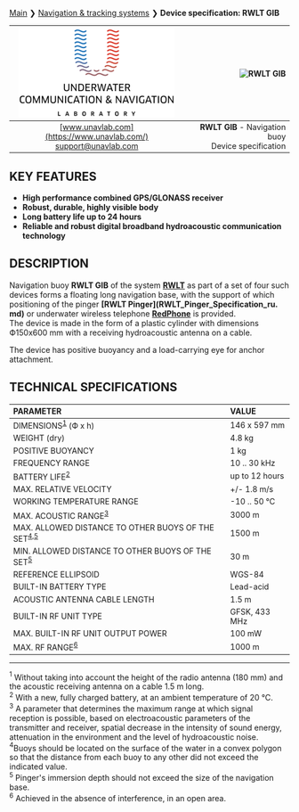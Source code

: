 [Main](/README.md) ❯ [Navigation & tracking systems](/navigation_and_tracking_systems_en) ❯ **Device specification: RWLT GIB**

<div style="page-break-after: always;"></div>

| ![logo](/documentation/sm_logo.png) | ![RWLT GIB](https://ucnl.github.io/documentation/RWLT_GIB.png) |
| :---: | ---: |
| [www.unavlab.com](https://www.unavlab.com/) <br/> [support@unavlab.com](mailto:support@unavlab.com) | **RWLT GIB** - Navigation buoy <br/> Device specification |

## KEY FEATURES

* **High performance combined GPS/GLONASS receiver**
* **Robust, durable, highly visible body**
* **Long battery life up to 24 hours**
* **Reliable and robust digital broadband hydroacoustic communication technology**

## DESCRIPTION

Navigation buoy **RWLT GIB** of the system **[RWLT](RWLT_DataBrief_en.md)** as part of a set of four such devices forms a floating long navigation base, with the support of which positioning of the pinger **[RWLT Pinger](RWLT_Pinger_Specification_ru. md)** or underwater wireless telephone **[RedPhone](https://docs.unavlab.com/documentation/EN/RedPhone/RedPhone_Specification_en.html)** is provided.  
The device is made in the form of a plastic cylinder with dimensions Ф150х600 mm with a receiving hydroacoustic antenna on a cable.

The device has positive buoyancy and a load-carrying eye for anchor attachment.

<div style="page-break-after: always;"></div>

## TECHNICAL SPECIFICATIONS

| PARAMETER | VALUE |
| :--- | :--- |
| DIMENSIONS<sup>[1](#footnote1)</sup> (Ф х h) | 146 x 597 mm |
| WEIGHT (dry) | 4.8 kg |
| POSITIVE BUOYANCY | 1 kg |
| FREQUENCY RANGE | 10 .. 30 kHz |
| BATTERY LIFE<sup>[2](#footnote2)</sup> | up to 12 hours |
| MAX. RELATIVE VELOCITY | +/- 1.8 m/s  |
| WORKING TEMPERATURE RANGE | -10 .. 50 °С |
| MAX. ACOUSTIC RANGE<sup>[3](#footnote3)</sup> | 3000 m |
| MAX. ALLOWED DISTANCE TO OTHER BUOYS OF THE SET<sup>[4](#footnote4),[5](#footnote5)</sup> | 1500 m |
| MIN. ALLOWED DISTANCE TO OTHER BUOYS OF THE SET<sup>[5](#footnote5)</sup> | 30 m |
| REFERENCE ELLIPSOID | WGS-84 |
| BUILT-IN BATTERY TYPE | Lead-acid |
| ACOUSTIC ANTENNA CABLE LENGTH | 1.5 m |
| BUILT-IN RF UNIT TYPE | GFSK, 433 MHz |
| MAX. BUILT-IN RF UNIT OUTPUT POWER | 100 mW |
| MAX. RF RANGE<sup>[6](#footnote4)</sup> | 1000 m |

________________
<a name="footnote1"><sup>1</sup></a> Without taking into account the height of the radio antenna (180 mm) and the acoustic receiving antenna on a cable 1.5 m long.  
<a name="footnote2"><sup>2</sup></a> With a new, fully charged battery, at an ambient temperature of 20 °C.  
<a name="footnote3"><sup>3</sup></a> A parameter that determines the maximum range at which signal reception is possible, based on
electroacoustic parameters of the transmitter and receiver, spatial decrease in the intensity of sound energy, attenuation in the environment
and the level of hydroacoustic noise.  
<a name="footnote4"><sup>4</sup></a>Buoys should be located on the surface of the water in a convex polygon so that the distance from each buoy
to any other did not exceed the indicated value.  
<a name="footnote5"><sup>5</sup></a> Pinger's immersion depth should not exceed the size of the navigation base.  
<a name="footnote6"><sup>6</sup></a> Achieved in the absence of interference, in an open area.  

<div style="page-break-after: always;"></div>
